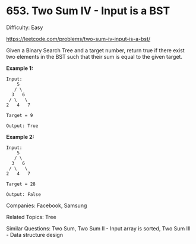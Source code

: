 # 653. Two Sum IV - Input is a BST

Difficulty: Easy

https://leetcode.com/problems/two-sum-iv-input-is-a-bst/

Given a Binary Search Tree and a target number, return true if there exist two elements in the BST such that their sum is equal to the given target.

**Example 1:**
```
Input: 
    5
   / \
  3   6
 / \   \
2   4   7

Target = 9

Output: True
```
**Example 2:**
```
Input: 
    5
   / \
  3   6
 / \   \
2   4   7

Target = 28

Output: False
```

Companies: Facebook, Samsung

Related Topics: Tree

Similar Questions: Two Sum, Two Sum II - Input array is sorted, Two Sum III - Data structure design
